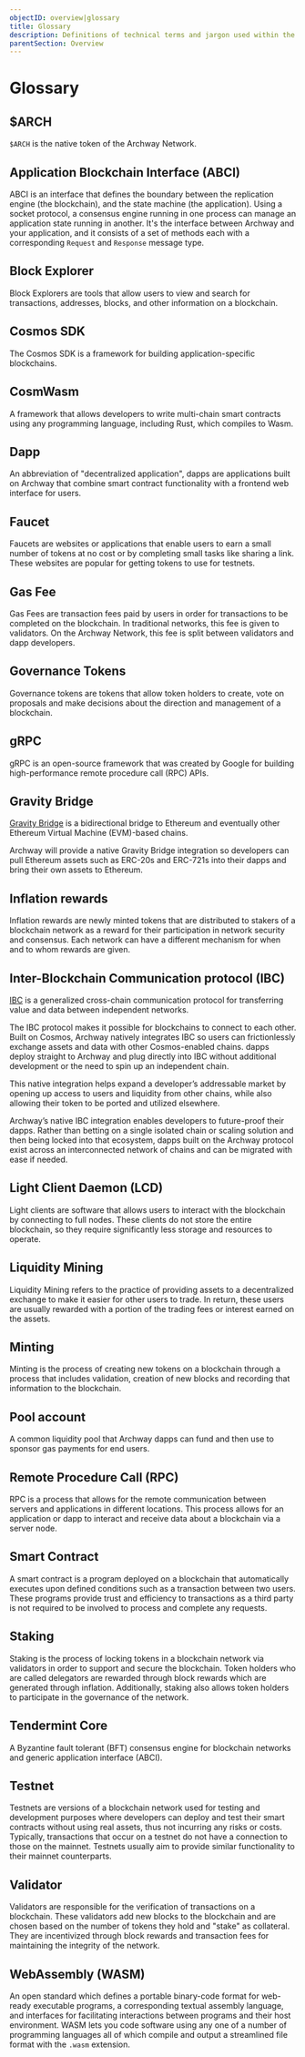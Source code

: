 ```yaml
---
objectID: overview|glossary
title: Glossary
description: Definitions of technical terms and jargon used within the Archway ecosystem
parentSection: Overview
---
```


# Glossary

<!-- A -->

## $ARCH

`$ARCH` is the native token of the Archway Network.

## Application Blockchain Interface (ABCI)

ABCI is an interface that defines the boundary between the replication engine (the blockchain), and the state machine (the application). Using a socket protocol, a consensus engine running in one process can manage an application state running in another. It's the interface between Archway and your application, and it consists of a set of methods each with a corresponding `Request` and `Response` message type.

<!-- B -->

## Block Explorer

Block Explorers are tools that allow users to view and search for transactions, addresses, blocks, and other information on a blockchain.

<!-- C -->

## Cosmos SDK

The Cosmos SDK is a framework for building application-specific blockchains.

## CosmWasm

A framework that allows developers to write multi-chain smart contracts using any programming language, including Rust, which compiles to Wasm.

<!-- D -->

## Dapp

An abbreviation of "decentralized application", dapps are applications built on Archway that combine smart contract functionality with a frontend web interface for users.

<!-- E -->
<!-- F -->

## Faucet

Faucets are websites or applications that enable users to earn a small number of tokens at no cost or by completing small tasks like sharing a link. These websites are popular for getting tokens to use for testnets.

<!-- G -->

## Gas Fee

Gas Fees are transaction fees paid by users in order for transactions to be completed on the blockchain. In traditional networks, this fee is given to validators. On the Archway Network, this fee is split between validators and dapp developers.

## Governance Tokens

Governance tokens are tokens that allow token holders to create, vote on proposals and make decisions about the direction and management of a blockchain.

## gRPC

gRPC is an open-source framework that was created by Google for building high-performance remote procedure call (RPC) APIs.

## Gravity Bridge

[Gravity Bridge](https://github.com/cosmos/gravity-bridge) is a bidirectional bridge to Ethereum and eventually other Ethereum Virtual Machine (EVM)-based chains.

Archway will provide a native Gravity Bridge integration so developers can pull Ethereum assets such as ERC-20s and ERC-721s into their dapps and bring their own assets to Ethereum.

<!-- H -->

<!-- I -->

## Inflation rewards

Inflation rewards are newly minted tokens that are distributed to stakers of a blockchain network as a reward for their participation in network security and consensus. Each network can have a different mechanism for when and to whom rewards are given.

## Inter-Blockchain Communication protocol (IBC)

[IBC](https://ibc.cosmos.network) is a generalized cross-chain communication protocol for transferring value and data between independent networks.

The IBC protocol makes it possible for blockchains to connect to each other. Built on Cosmos, Archway natively integrates IBC so users can frictionlessly exchange assets and data with other Cosmos-enabled chains. dapps deploy straight to Archway and plug directly into IBC without additional development or the need to spin up an independent chain.

This native integration helps expand a developer’s addressable market by opening up access to users and liquidity from other chains, while also allowing their token to be ported and utilized elsewhere.

Archway’s native IBC integration enables developers to future-proof their dapps. Rather than betting on a single isolated chain or scaling solution and then being locked into that ecosystem, dapps built on the Archway protocol exist across an interconnected network of chains and can be migrated with ease if needed.

<!-- J -->
<!-- K -->
<!-- L -->

## Light Client Daemon (LCD)

Light clients are software that allows users to interact with the blockchain by connecting to full nodes. These clients do not store the entire blockchain, so they require significantly less storage and resources to operate.

## Liquidity Mining

Liquidity Mining refers to the practice of providing assets to a decentralized exchange to make it easier for other users to trade. In return, these users are usually rewarded with a portion of the trading fees or interest earned on the assets.

<!-- M -->

## Minting

Minting is the process of creating new tokens on a blockchain through a process that includes validation, creation of new blocks and recording that information to the blockchain.

<!-- N -->
<!-- O -->

<!-- P -->

## Pool account

A common liquidity pool that Archway dapps can fund and then use to sponsor gas payments for end users.

<!-- Q -->
<!-- R -->

## Remote Procedure Call (RPC)

RPC is a process that allows for the remote communication between servers and applications in different locations. This process allows for an application or dapp to interact and receive data about a blockchain via a server node.

<!-- S -->

## Smart Contract

A smart contract is a program deployed on a blockchain that automatically executes upon defined conditions such as a transaction between two users. These programs provide trust and efficiency to transactions as a third party is not required to be involved to process and complete any requests.

## Staking

Staking is the process of locking tokens in a blockchain network via validators in order to support and secure the blockchain. Token holders who are called delegators are rewarded through block rewards which are generated through inflation. Additionally, staking also allows token holders to participate in the governance of the network.

<!-- T -->

## Tendermint Core

A Byzantine fault tolerant (BFT) consensus engine for blockchain networks and generic application interface (ABCI).

## Testnet

Testnets are versions of a blockchain network used for testing and development purposes where developers can deploy and test their smart contracts without using real assets, thus not incurring any risks or costs. Typically, transactions that occur on a testnet do not have a connection to those on the mainnet. Testnets usually aim to provide similar functionality to their mainnet counterparts.

<!-- U -->
<!-- V -->

## Validator

Validators are responsible for the verification of transactions on a blockchain. These validators add new blocks to the blockchain and are chosen based on the number of tokens they hold and "stake" as collateral. They are incentivized through block rewards and transaction fees for maintaining the integrity of the network.

<!-- W -->

## WebAssembly (WASM)

An open standard which defines a portable binary-code format for web-ready executable programs, a corresponding textual assembly language, and interfaces for facilitating interactions between programs and their host environment. WASM lets you code software using any one of a number of programming languages all of which compile and output a streamlined file format with the `.wasm` extension.

<!-- X -->
<!-- Y -->
